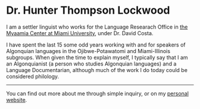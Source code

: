 # Dr. Hunter Thompson Lockwood 

I am a settler linguist who works for the Language Researach Office in [the Myaamia Center at Miami University](https://miamioh.edu/myaamia-center/), under Dr. David Costa. 

I have spent the last 15 some odd years working with and for speakers of Algonquian languages in the Ojibwe-Potawatomi and Miami-Illinois subgroups. When given the time to explain myself, I typically say that I am an Algonquianist (a person who studies Algonquian languages) and a Language Documentarian, although much of the work I do today could be considered philology.

---

You can find out more about me through simple inquiry, or on my [personal website](https://hunterlockwood.github.io/).
